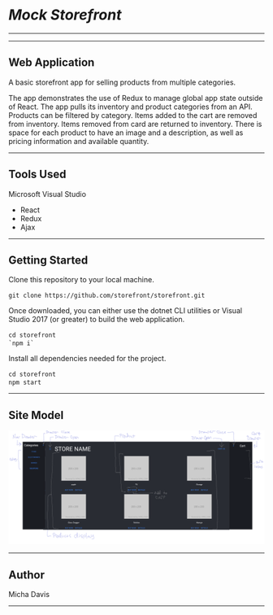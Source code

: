 # ***Mock Storefront***

---------------------------------
---------------------------------

## Web Application

A basic storefront app for selling products from multiple categories.

The app demonstrates the use of Redux to manage global app state outside of React. The app pulls its inventory and product categories from an API. Products can be filtered by category. Items added to the cart are removed from inventory. Items removed from card are returned to inventory. There is space for each product to have an image and a description, as well as pricing information and available quantity.

---------------------------------

## Tools Used

Microsoft Visual Studio

- React
- Redux
- Ajax

---------------------------------

## Getting Started

Clone this repository to your local machine.

```
git clone https://github.com/storefront/storefront.git
```

Once downloaded, you can either use the dotnet CLI utilities or Visual Studio 2017 (or greater) to build the web application.

```
cd storefront
`npm i`
```

Install all dependencies needed for the project.

```
cd storefront
npm start
```

---------------------------------

## Site Model

![](/assets/diagram.png)

---------------------------

## Author

Micha Davis

------------------------------
